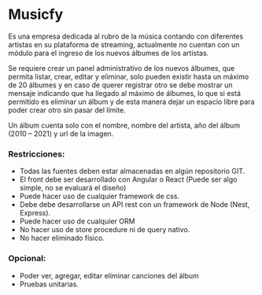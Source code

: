 # Musicfy

Es una empresa dedicada al rubro de la música contando con diferentes artistas en su plataforma de streaming, actualmente no cuentan con un módulo para el ingreso de los nuevos álbumes de los artistas.

Se requiere crear un panel administrativo de los nuevos álbumes, que permita listar, crear, editar y eliminar, solo pueden existir hasta un máximo de 20 álbumes y en caso de querer registrar otro se debe mostrar un mensaje indicando que ha llegado al máximo de álbumes, lo que si está permitido es eliminar un álbum y de esta manera dejar un espacio libre para poder crear otro sin pasar del límite.

Un álbum cuenta solo con el nombre, nombre del artista, año del álbum (2010 – 2021) y url de la imagen.

### Restricciones:

- Todas las fuentes deben estar almacenadas en algún repositorio GIT.
- El front debe ser desarrollado con Angular o React (Puede ser algo simple, no se evaluará el diseño)
- Puede hacer uso de cualquier framework de css.
- Debe debe desarrollarse un API rest con un framework de Node (Nest, Express).
- Puede hacer uso de cualquier ORM
- No hacer uso de store procedure ni de query nativo.
- No hacer eliminado físico.

### Opcional:

- Poder ver, agregar, editar eliminar canciones del álbum
- Pruebas unitarias.
